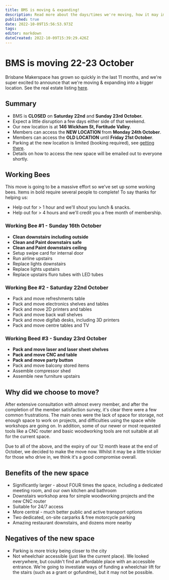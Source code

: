 ```yaml
---
title: BMS is moving & expanding!
description: Read more about the days/times we're moving, how it may impact you, and how you can help!
published: true
date: 2022-10-09T15:56:53.973Z
tags: 
editor: markdown
dateCreated: 2022-10-09T15:39:29.426Z
---
```


# BMS is moving 22-23 October
Brisbane Makerspace has grown so quickly in the last 11 months, and we're super excited to announce that we're moving & expanding into a bigger location. See the real estate listing [here](https://www.rhcommercial.com.au/brisbanenorth/properties/152-wickham-street-fortitude-valley-4006-queensland-153bf51a-589e-4ff5-b126-f4a6943505ff).

## Summary
* BMS is **CLOSED** on **Saturday 22nd** and **Sunday 23rd October.**
* Expect a little disruption a few days either side of that weekend.
* Our new location is at **146 Wickham St, Fortitude Valley**.
* Members can access the **NEW LOCATION** from **Monday 24th October**.
* Members can access the **OLD LOCATION** until **Friday 21st October**.
* Parking at the new location is limited (booking required), see [getting there](/getting-there).
* Details on how to access the new space will be emailed out to everyone shortly.

## Working Bees
This move is going to be a massive effort so we've set up some working bees. Items in bold require several people to complete! To say thanks for helping us:
* Help out for > 1 hour and we'll shout you lunch & snacks.
* Help out for > 4 hours and we'll credit you a free month of membership.

### Working Bee #1 - Sunday 16th October
* **Clean downstairs including outside**
* **Clean and Paint downstairs safe**
* **Clean and Paint downstairs ceiling**
* Setup swipe card for internal door
* Run airline upstairs
* Replace lights downstairs
* Replace lights upstairs
* Replace upstairs fluro tubes with LED tubes

### Working Bee #2 - Saturday 22nd October
* Pack and move refreshments table
* Pack and move electronics shelves and tables
* Pack and move 2D printers and tables
* Pack and move back wall shelves
* Pack and move digifab desks, including 3D printers
* Pack and move centre tables and TV

### Working Beed #3 - Sunday 23rd October
* **Pack and move laser and laser sheet shelves**
* **Pack and move CNC and table**
* **Pack and move party button**
* Pack and move balcony stored items
* Assemble compressor shed
* Assemble new furniture upstairs

## Why did we choose to move?
After extensive consultation with almost every member, and after the completion of the member satisfaction survey, it's clear there were a few common frustrations. The main ones were the lack of space for storage, not enough space to work on projects, and difficulties using the space while workshops are going on. In addition, some of our newer or most requested tools like a CNC router and basic woodworking tools are not suitable at all for the current space.

Due to all of the above, and the expiry of our 12 month lease at the end of October, we decided to make the move now. Whilst it may be a little trickier for those who drive in, we think it's a good compromise overall.

## Benefits of the new space
* Significantly larger - about FOUR times the space, including a dedicated meeting room, and our own kitchen and bathroom
* Downstairs workshop area for simple woodworking projects and the new CNC router
* Suitable for 24/7 access
* More central - much better public and active transport options
* Two dedicated, on-site carparks & free motorcycle parking
* Amazing restaurant downstairs, and dozens more nearby

## Negatives of the new space
* Parking is more tricky being closer to the city
* Not wheelchair accessible (just like the current place). We looked everywhere, but couldn't find an affordable place with an accessible entrance. We're going to investiate ways of funding a wheelchair lift for the stairs (such as a grant or gofundme), but it may not be possible.
